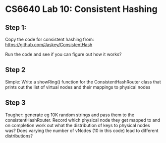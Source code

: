 # CS6640 Lab 10: Consistent Hashing

## Step 1:
Copy the code for consistent hashing from:
https://github.com/Jaskey/ConsistentHash

Run the code and see if you can figure out how it works?

## Step 2
Simple: Write a showRing() function for the ConsistentHashRouter class that prints out the list of virtual nodes and their mappings to physical nodes

## Step 3
Tougher: generate eg 10K random strings and pass them to the consistentHashRouter. Record which physical node they get mapped to and on completion work out what the distribution of keys to physical nodes was? Does varying the number of vNodes (10 in this code) lead to different distributions?